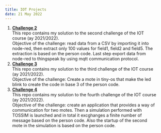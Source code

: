 ```yaml
---
title: IOT Projects
date: 21 May 2022
---
```


1.  **[Challenge 2](https://github.com/simoasnaghi/Challenge2-IOT)**  
      This repo contains my solution to the second challenge of the IOT course (ay 2021/2022).  
      Objective of the challenge: read data from a CSV by importing it into node-red, then extract only 100 values for field1, field2 and field5. The extraction is based on the person code. Last step export data from node-red to thingspeak by using mqtt communication protocol.  
2.  **[Challenge 3](https://github.com/simoasnaghi/Challenge3-IOT)**  
      This repo contains my solution to the third challenge of the IOT course (ay 2021/2022).  
      Objective of the challenge: Create a mote in tiny-os that make the led blink to create the code in base 3 of the person code.  
3.  **[Challenge 4](https://github.com/simoasnaghi/Challenge4-IOT)**  
      This repo contains my solution to the fourth challenge of the IOT course (ay 2021/2022).  
      Objective of the challenge: create an application that provides a way of communication for two motes. Then a simulation performed with TOSSIM is launched and in total it excghanges a finite number of message based on the person code. Also the startup of the second mote in the simulation is based on the person code.  